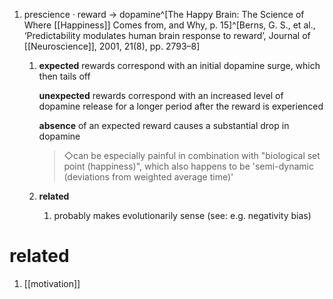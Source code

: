 1. prescience · reward → dopamine^[The Happy Brain: The Science of Where [[Happiness]] Comes from, and Why, p. 15]^[Berns, G. S., et al., ‘Predictability modulates human brain response to reward’, Journal of [[Neuroscience]], 2001, 21(8), pp. 2793–8]
	1. **expected** rewards correspond with an initial dopamine surge, which then tails off
		
		**unexpected** rewards correspond with an increased level of dopamine release for a longer period after the reward is experienced
		
		**absence** of an expected reward causes a substantial drop in dopamine
		>◇can be especially painful in combination with "biological set point (happiness)", which also happens to be 'semi-dynamic (deviations from weighted average time)'
	1. **related**
		1. probably makes evolutionarily sense (see: e.g. negativity bias)

# related
1. [[motivation]]